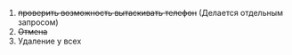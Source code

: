 1. ~~проверить возможность вытаскивать телефон~~ (Делается отдельным запросом)
2. ~~Отмена~~
3. Удаление у всех
